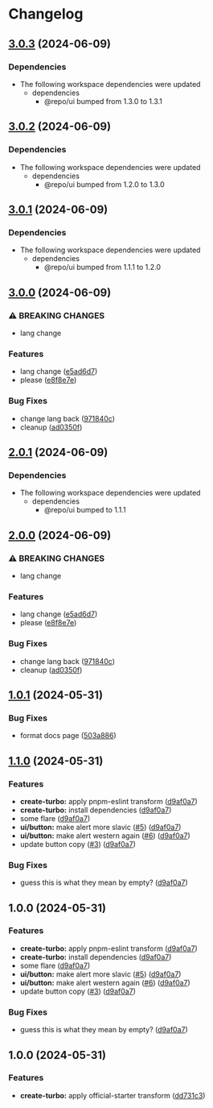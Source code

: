 # Changelog

## [3.0.3](https://github.com/axeen/release-please-test/compare/docs-v3.0.2...docs-v3.0.3) (2024-06-09)


### Dependencies

* The following workspace dependencies were updated
  * dependencies
    * @repo/ui bumped from 1.3.0 to 1.3.1

## [3.0.2](https://github.com/axeen/release-please-test/compare/docs-v3.0.1...docs-v3.0.2) (2024-06-09)


### Dependencies

* The following workspace dependencies were updated
  * dependencies
    * @repo/ui bumped from 1.2.0 to 1.3.0

## [3.0.1](https://github.com/axeen/release-please-test/compare/docs-v3.0.0...docs-v3.0.1) (2024-06-09)


### Dependencies

* The following workspace dependencies were updated
  * dependencies
    * @repo/ui bumped from 1.1.1 to 1.2.0

## [3.0.0](https://github.com/axeen/release-please-test/compare/docs-v2.0.1...docs-v3.0.0) (2024-06-09)


### ⚠ BREAKING CHANGES

* lang change

### Features

* lang change ([e5ad6d7](https://github.com/axeen/release-please-test/commit/e5ad6d7f0e9432a68ab6552e30eb7a2fd9cdf634))
* please ([e8f8e7e](https://github.com/axeen/release-please-test/commit/e8f8e7e23054ba0675312af86f374e088084a52a))


### Bug Fixes

* change lang back ([971840c](https://github.com/axeen/release-please-test/commit/971840c6a9b70cd9e7d44acf49bb426200b8f909))
* cleanup ([ad0350f](https://github.com/axeen/release-please-test/commit/ad0350f43b87bb26a2ac77951340b5028cc72db0))

## [2.0.1](https://github.com/axeen/release-please-test/compare/docs-v2.0.0...docs-v2.0.1) (2024-06-09)


### Dependencies

* The following workspace dependencies were updated
  * dependencies
    * @repo/ui bumped to 1.1.1

## [2.0.0](https://github.com/axeen/release-please-test/compare/docs-v1.0.1...docs-v2.0.0) (2024-06-09)


### ⚠ BREAKING CHANGES

* lang change

### Features

* lang change ([e5ad6d7](https://github.com/axeen/release-please-test/commit/e5ad6d7f0e9432a68ab6552e30eb7a2fd9cdf634))
* please ([e8f8e7e](https://github.com/axeen/release-please-test/commit/e8f8e7e23054ba0675312af86f374e088084a52a))


### Bug Fixes

* change lang back ([971840c](https://github.com/axeen/release-please-test/commit/971840c6a9b70cd9e7d44acf49bb426200b8f909))
* cleanup ([ad0350f](https://github.com/axeen/release-please-test/commit/ad0350f43b87bb26a2ac77951340b5028cc72db0))

## [1.0.1](https://github.com/axeen/release-please-test/compare/docs-v1.0.0...docs-v1.0.1) (2024-05-31)


### Bug Fixes

* format docs page ([503a886](https://github.com/axeen/release-please-test/commit/503a886a5441d88192f60a686eae71662eda834a))

## [1.1.0](https://github.com/axeen/release-please-test/compare/docs-v1.0.0...docs-v1.1.0) (2024-05-31)


### Features

* **create-turbo:** apply pnpm-eslint transform ([d9af0a7](https://github.com/axeen/release-please-test/commit/d9af0a76359eed54a1649e3e7f2fd256df9728cc))
* **create-turbo:** install dependencies ([d9af0a7](https://github.com/axeen/release-please-test/commit/d9af0a76359eed54a1649e3e7f2fd256df9728cc))
* some flare ([d9af0a7](https://github.com/axeen/release-please-test/commit/d9af0a76359eed54a1649e3e7f2fd256df9728cc))
* **ui/button:** make alert more slavic ([#5](https://github.com/axeen/release-please-test/issues/5)) ([d9af0a7](https://github.com/axeen/release-please-test/commit/d9af0a76359eed54a1649e3e7f2fd256df9728cc))
* **ui/button:** make alert western again ([#6](https://github.com/axeen/release-please-test/issues/6)) ([d9af0a7](https://github.com/axeen/release-please-test/commit/d9af0a76359eed54a1649e3e7f2fd256df9728cc))
* update button copy ([#3](https://github.com/axeen/release-please-test/issues/3)) ([d9af0a7](https://github.com/axeen/release-please-test/commit/d9af0a76359eed54a1649e3e7f2fd256df9728cc))


### Bug Fixes

* guess this is what they mean by empty? ([d9af0a7](https://github.com/axeen/release-please-test/commit/d9af0a76359eed54a1649e3e7f2fd256df9728cc))

## 1.0.0 (2024-05-31)


### Features

* **create-turbo:** apply pnpm-eslint transform ([d9af0a7](https://github.com/axeen/release-please-test/commit/d9af0a76359eed54a1649e3e7f2fd256df9728cc))
* **create-turbo:** install dependencies ([d9af0a7](https://github.com/axeen/release-please-test/commit/d9af0a76359eed54a1649e3e7f2fd256df9728cc))
* some flare ([d9af0a7](https://github.com/axeen/release-please-test/commit/d9af0a76359eed54a1649e3e7f2fd256df9728cc))
* **ui/button:** make alert more slavic ([#5](https://github.com/axeen/release-please-test/issues/5)) ([d9af0a7](https://github.com/axeen/release-please-test/commit/d9af0a76359eed54a1649e3e7f2fd256df9728cc))
* **ui/button:** make alert western again ([#6](https://github.com/axeen/release-please-test/issues/6)) ([d9af0a7](https://github.com/axeen/release-please-test/commit/d9af0a76359eed54a1649e3e7f2fd256df9728cc))
* update button copy ([#3](https://github.com/axeen/release-please-test/issues/3)) ([d9af0a7](https://github.com/axeen/release-please-test/commit/d9af0a76359eed54a1649e3e7f2fd256df9728cc))


### Bug Fixes

* guess this is what they mean by empty? ([d9af0a7](https://github.com/axeen/release-please-test/commit/d9af0a76359eed54a1649e3e7f2fd256df9728cc))

## 1.0.0 (2024-05-31)


### Features

* **create-turbo:** apply official-starter transform ([dd731c3](https://github.com/axeen/release-please-test/commit/dd731c3c11c30de7a68ec0e5a003d94434172920))
